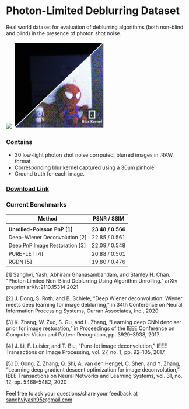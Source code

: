 # Photon-Limited Deblurring Dataset
Real world dataset for evaluation of deblurring algorithms (both non-blind and blind) in the presence of photon shot noise. 

<img src="docs/imaging_setup.png" width=400/> <img src="docs/imaging_setup.jpg" width=250/>

### Contains 
<ul> 
      <li>30 low-light photon shot noise corrputed, blurred images in .RAW format</li>
      <li>Corresponding blur kernel captured using a 30um pinhole</li>
      <li>Ground truth for each image.</li> 
</ul>

### [Download Link](https://1drv.ms/u/s!AjMYTt_aGQ9-hH_myp4irQREzX3K?e=NwARXc)

### Current Benchmarks 
| Method      | PSNR / SSIM |
| -----------  | ----------- |
|              |             |
| **Unrolled-Poisson PnP  [1]** |    **23.48 / 0.566** |
| Deep-Wiener Deconvolution [2]  | 22.85 / 0.561 |
| Deep PnP Image Restoration [3]  | 22.09 / 0.548 |
| PURE-LET [4]  | 20.88 / 0.501 |
| RGDN [5]  | 19.80 / 0.476 |


[1] Sanghvi, Yash, Abhiram Gnanasambandam, and Stanley H. Chan. "Photon Limited Non-Blind Deblurring Using Algorithm Unrolling." arXiv preprint arXiv:2110.15314 2021

[2] J. Dong, S. Roth, and B. Schiele, “Deep Wiener deconvolution: Wiener meets deep learning for image deblurring,” in 34th Conference on Neural Information Processing Systems, Curran Associates, Inc., 2020

[3] K. Zhang, W. Zuo, S. Gu, and L. Zhang, “Learning deep CNN denoiser prior for image restoration,” in Proceedings of the IEEE Conference on Computer Vision and Pattern Recognition, pp. 3929–3938, 2017.

[4] J. Li, F. Luisier, and T. Blu, “Pure-let image deconvolution,” IEEE Transactions on Image Processing, vol. 27, no. 1, pp. 92–105, 2017.

[5] D. Gong, Z. Zhang, Q. Shi, A. van den Hengel, C. Shen, and Y. Zhang, “Learning deep gradient descent optimization for image deconvolution,”
IEEE Transactions on Neural Networks and Learning Systems, vol. 31, no. 12, pp. 5468–5482, 2020

Feel free to ask your questions/share your feedback at sanghviyash95@gmail.com
